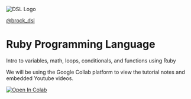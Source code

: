 
![DSL Logo](dsl_logo.png)

[@brock_dsl](https://twitter.com/brock_dsl)


# Ruby Programming Language
Intro to variables, math, loops, conditionals, and functions using Ruby




We will be using the Google Collab platform to view the tutorial notes and embedded Youtube videos. 

[![Open In Colab](https://colab.research.google.com/assets/colab-badge.svg)](https://colab.research.google.com/github/BrockDSL/IntroRubyProgramLanguage/blob/master/RubyIntro.ipynb) 

